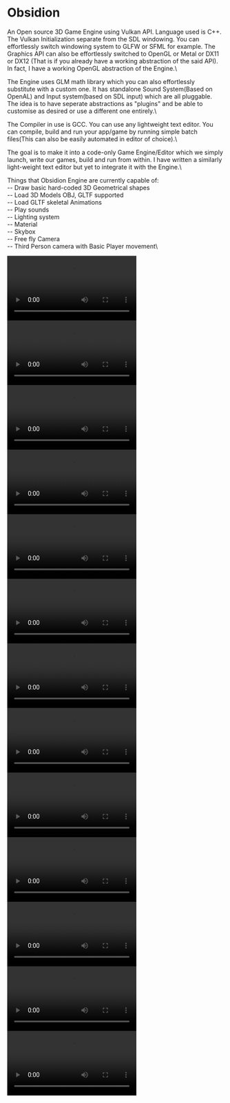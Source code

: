 # Obsidion

An Open source 3D Game Engine using Vulkan API. Language used is C++. The Vulkan Initialization separate from the SDL windowing. You can effortlessly switch windowing system to GLFW or SFML for example. The Graphics API can also be effortlessly switched to OpenGL or Metal or DX11 or DX12 (That is if you already have a working abstraction of the said API). In  fact, I have a working OpenGL abstraction of the Engine.\\

The Engine uses GLM math library which you can also effortlessly substitute with a custom one. It has standalone Sound System(Based on OpenAL) and Input system(based on SDL input) which are all pluggable.\
The idea is to have seperate abstractions as "plugins" and be able to customise as desired or use a different one entirely.\\

The Compiler in use is GCC. You can use any lightweight text editor. You can compile, build and run your app/game by running simple batch files(This can also be easily automated in editor of choice).\\

The goal is to make it into a code-only Game Engine/Editor which we simply launch, write our games, build and run from within. I have written a similarly light-weight text editor but yet to integrate it with the Engine.\\

Things that Obsidion Engine are currently capable of:\
--    Draw basic hard-coded 3D Geometrical shapes\
--    Load 3D Models OBJ, GLTF supported\
--    Load GLTF skeletal Animations\
--    Play sounds\
--    Lighting system\
--    Material\
--    Skybox\
--    Free fly Camera\
--    Third Person camera with Basic Player movement\\


![](https://raw.githubusercontent.com/nahim-yay/Obsidion/master/Captures/tangent_test.mp4?raw=true)
![](https://raw.githubusercontent.com/nahim-yay/Obsidion/master/Captures/wolf.mp4?raw=true)
![](https://raw.githubusercontent.com/nahim-yay/Obsidion/master/Captures/spider.mp4?raw=true)
![](https://raw.githubusercontent.com/nahim-yay/Obsidion/master/Captures/scene.mp4?raw=true)
![](https://raw.githubusercontent.com/nahim-yay/Obsidion/master/Captures/ninja.mp4?raw=true)
![](https://raw.githubusercontent.com/nahim-yay/Obsidion/master/Captures/heightmapped_terrain.mp4?raw=true)
![](https://raw.githubusercontent.com/nahim-yay/Obsidion/master/Captures/gltf.mp4?raw=true)
![](https://raw.githubusercontent.com/nahim-yay/Obsidion/master/Captures/control.mp4?raw=true)
![](https://raw.githubusercontent.com/nahim-yay/Obsidion/master/Captures/camera.mp4?raw=true)
![](https://raw.githubusercontent.com/nahim-yay/Obsidion/master/Captures/Cam.mp4?raw=true)
![](https://raw.githubusercontent.com/nahim-yay/Obsidion/master/Captures/suzane.mp4?raw=true)
![](https://raw.githubusercontent.com/nahim-yay/Obsidion/master/Captures/TPCamera.mp4?raw=true)
![](https://raw.githubusercontent.com/nahim-yay/Obsidion/master/Captures/gltf_woman.mp4?raw=true)
